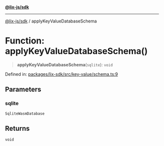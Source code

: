 [**@lix-js/sdk**](../README.md)

***

[@lix-js/sdk](../README.md) / applyKeyValueDatabaseSchema

# Function: applyKeyValueDatabaseSchema()

> **applyKeyValueDatabaseSchema**(`sqlite`): `void`

Defined in: [packages/lix-sdk/src/key-value/schema.ts:9](https://github.com/opral/monorepo/blob/e71bdb871680205b7a92b34085dd7fe79344e0d0/packages/lix-sdk/src/key-value/schema.ts#L9)

## Parameters

### sqlite

`SqliteWasmDatabase`

## Returns

`void`
